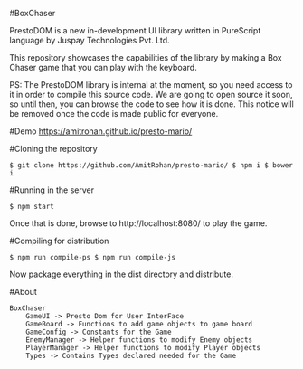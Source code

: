 #BoxChaser

PrestoDOM is a new in-development UI library written in PureScript language by Juspay Technologies Pvt. Ltd.

This repository showcases the capabilities of the library by making a Box Chaser game that you can play with the keyboard.

PS: The PrestoDOM library is internal at the moment, so you need access to it in order to compile this source code. We are going to open source it soon, so until then, you can browse the code to see how it is done. This notice will be removed once the code is made public for everyone.

#Demo
https://amitrohan.github.io/presto-mario/

#Cloning the repository

`$ git clone https://github.com/AmitRohan/presto-mario/
$ npm i
$ bower i`

#Running in the server

`$ npm start`

Once that is done, browse to http://localhost:8080/ to play the game.

#Compiling for distribution

`$ npm run compile-ps
$ npm run compile-js`

Now package everything in the dist directory and distribute.

#About	
	
	BoxChaser
		GameUI -> Presto Dom for User InterFace							
		GameBoard -> Functions to add game objects to game board  	
		GameConfig -> Constants for the Game 					   		
		EnemyManager -> Helper functions to modify Enemy objects			
		PlayerManager -> Helper functions to modify Player objects			
		Types -> Contains Types declared needed for the Game 			

